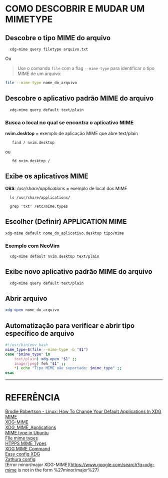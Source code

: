 # COMO DESCOBRIR E MUDAR UM MIMETYPE

## Descobre o tipo MIME do arquivo
```
  xdg-mime query filetype arquivo.txt
```  

Ou

> Use o comando `file` com a flag `--mime-type` para identificar o tipo MIME de um arquivo:
```bash
file --mime-type nome_do_arquivo
```  

## Descobre o aplicativo padrão MIME do arquivo
```
  xdg-mime query default text/plain
```  

### Busca o local no qual se encontra o aplicativo MIME
**nvim.desktop** = exemplo de aplicação MIME que abre text/plain
```
   find / nvim.desktop
```  
ou
```
   fd nvim.desktop /
```  

## Exibe os aplicativos MIME
**OBS**: _/usr/share/applications_ = exemplo de local dos MIME
```
  ls /usr/share/applications/
```  
```
  grep 'txt' /etc/mime.types
```  

## Escolher (Definir) APPLICATION MIME
```sh
xdg-mime default nome_do_aplicativo.desktop tipo/mime
```  

### Exemplo com NeoVim
```
  xdg-mime default nvim.desktop text/plain
```  

## Exibe novo aplicativo padrão MIME do arquivo
```
  xdg-mime query default text/plain
```  

## Abrir arquivo
```sh
xdg-open nome_do_arquivo
```  
 
## Automatização para verificar e abrir tipo específico de arquivo
```sh
#!/usr/bin/env bash
mime_type=$(file --mime-type -b "$1")
case "$mime_type" in
    text/plain) xdg-open "$1" ;;
    image/jpeg) feh "$1" ;;
    *) echo "Tipo MIME não suportado: $mime_type" ;;
esac
```  

---

# REFERÊNCIA
[Brodie Robertson - Linux: How To Change Your Default Applications In XDG MIME](https://www.youtube.com/watch?v=z3F0hTigMvU)  
[XDG-MIME](https://cgit.freedesktop.org/xdg/xdg-utils/tree/scripts/xdg-mime.in)  
[XDG_MIME_Applications](https://wiki.archlinux.org/title/XDG_MIME_Applications)  
[MIME type in Ubuntu](https://askubuntu.com/questions/586476/how-to-assign-set-a-mime-type-to-a-file)  
[FIle mime types](https://www.baeldung.com/linux/file-mime-types)  
[HTPPS MIME Types](https://developer.mozilla.org/pt-BR/docs/Web/HTTP/Basics_of_HTTP/MIME_types)  
[XDG MIME Command](https://stackoverflow.com/questions/2060284/how-to-use-the-xdg-mime-command)  
[Easy config XDG](https://unix.stackexchange.com/questions/36380/how-to-properly-and-easy-configure-xdg-open-without-any-environment)  
[Zathura config](https://git.pwmt.org/pwmt/zathura/-/issues/45)  
[Error minor/major XDG-MIME](https://www.google.com/search?q=xdg-mime is not in the form %27minor/major%27)  
